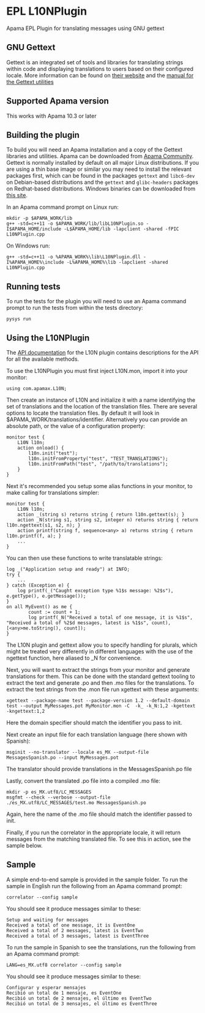 # EPL L10NPlugin

Apama EPL Plugin for translating messages using GNU gettext

## GNU Gettext

Gettext is an integrated set of tools and libraries for translating strings within code and displaying translations to users based on their configured locale. More information can be found on [their website](https://www.gnu.org/software/gettext/) and the [manual for the Gettext utilities](https://www.gnu.org/software/gettext/manual/html_node/index.html)

## Supported Apama version

This works with Apama 10.3 or later

## Building the plugin

To build you will need an Apama installation and a copy of the Gettext libraries and utilities. Apama can be downloaded from [Apama Community](http://www.apamacommunity.com). Gettext is normally installed by default on all major Linux distributions. If you are using a thin base image or similar you may need to install the relevant packages first, which can be found in the packages `gettext` and `libc6-dev` on Debian-based distributions and the `gettext` and `glibc-headers` packages on Redhat-based distributions. Windows binaries can be downloaded from [this site](https://mlocati.github.io/articles/gettext-iconv-windows.html).

In an Apama command prompt on Linux run:

	mkdir -p $APAMA_WORK/lib
	g++ -std=c++11 -o $APAMA_WORK/lib/libL10NPlugin.so -I$APAMA_HOME/include -L$APAMA_HOME/lib -lapclient -shared -fPIC L10NPlugin.cpp


On Windows run:

	g++ -std=c++11 -o %APAMA_WORK%\lib\L10NPlugin.dll -I%APAMA_HOME%\include -L%APAMA_HOME%\lib -lapclient -shared L10NPlugin.cpp

## Running tests

To run the tests for the plugin you will need to use an Apama command prompt to run the tests from within the tests directory:

	pysys run

## Using the L10NPlugin

The [API documentation](https://mjj29.github.io/apama-epl-l10n-plugin/doc/) for the L10N plugin contains descriptions for the API for all the available methods.

To use the L10NPlugin you must first inject L10N.mon, import it into your monitor:

	using com.apamax.L10N;

Then create an instance of L10N and initialize it with a name identifying the set of translations and the location of the translation files. There are several options to locate the translation files. By default it will look in $APAMA\_WORK/translations/identifier. Alternatively you can provide an absolute path, or the value of a configuration property:

	monitor test {
		L10N l10n;
		action onload() {
			l10n.init("test");
			l10n.initFromProperty("test", "TEST_TRANSLATIONS");
			l10n.initFromPath("test", "/path/to/translations");
		}
	}

Next it's recommended you setup some alias functions in your monitor, to make calling for translations simpler:

	monitor test {
		L10N l10n;
		action _(string s) returns string { return l10n.gettext(s); }
		action _N(string s1, string s2, integer n) returns string { return l10n.ngettext(s1, s2, n); }
		action printf(string f, sequence<any> a) returns string { return l10n.printf(f, a); }
		...
	}

You can then use these functions to write translatable strings:

	log _("Application setup and ready") at INFO;
	try {
		...
	} catch (Exception e) {
		log printf(_("Caught exception type %1$s message: %2$s"), e.getType(), e.getMessage());
	}
	on all MyEvent() as me {
			count := count + 1;
			log printf(_N("Received a total of one message, it is %1$s", "Received a total of %2$d messages, latest is %1$s", count), [<any>me.toString(), count]);
	}

The L10N plugin and gettext allow you to specify handling for plurals, which might be treated very differently in different languages with the use of the ngettext function, here aliased to \_N for convenience.

Next, you will want to extract the strings from your monitor and generate translations for them. This can be done with the standard gettext tooling to extract the text and generate .po and then .mo files for the translations. To extract the text strings from the .mon file run xgettext with these arguments:

	xgettext --package-name test --package-version 1.2 --default-domain test --output MyMessages.pot MyMonitor.mon -C  -k_ -k_N:1,2 -kgettext -kngettext:1,2 

Here the domain specifier should match the identifier you pass to init.

Next create an input file for each translation language (here shown with Spanish):

	msginit --no-translator --locale es_MX --output-file MessagesSpanish.po --input MyMessages.pot

The translator should provide translations in the MessagesSpanish.po file

Lastly, convert the translated .po file into a compiled .mo file:

	mkdir -p es_MX.utf8/LC_MESSAGES
	msgfmt --check --verbose --output-file ./es_MX.utf8/LC_MESSAGES/test.mo MessagesSpanish.po

Again, here the name of the .mo file should match the identifier passed to init.

Finally, if you run the correlator in the appropriate locale, it will return messages from the matching translated file. To see this in action, see the sample below.

## Sample

A simple end-to-end sample is provided in the sample folder. To run the sample in English run the following from an Apama command prompt:

	correlator --config sample

You should see it produce messages similar to these:

	Setup and waiting for messages
	Received a total of one message, it is EventOne
	Received a total of 2 messages, latest is EventTwo
	Received a total of 3 messages, latest is EventThree

To run the sample in Spanish to see the translations, run the following from an Apama command prompt:

	LANG=es_MX.utf8 correlator --config sample

You should see it produce messages similar to these:

	Configurar y esperar mensajes
	Recibió un total de 1 mensaje, es EventOne
	Recibió un total de 2 mensajes, el último es EventTwo
	Recibió un total de 3 mensajes, el último es EventThree

